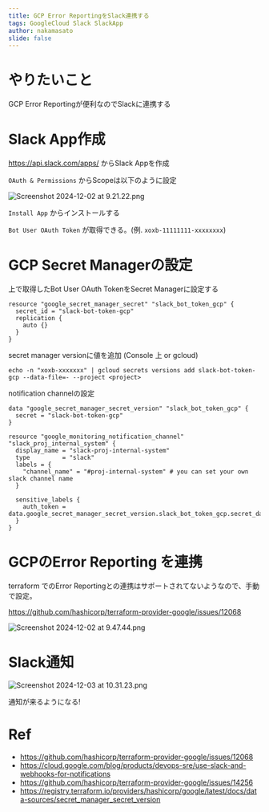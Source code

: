 ```yaml
---
title: GCP Error ReportingをSlack連携する
tags: GoogleCloud Slack SlackApp
author: nakamasato
slide: false
---
```

# やりたいこと

GCP Error Reportingが便利なのでSlackに連携する

# Slack App作成

https://api.slack.com/apps/ からSlack Appを作成

`OAuth & Permissions` からScopeは以下のように設定

![Screenshot 2024-12-02 at 9.21.22.png](https://qiita-image-store.s3.ap-northeast-1.amazonaws.com/0/7059/7d0d5d61-62ef-975a-3960-0d0f5c4b0e2f.png)

`Install App` からインストールする

`Bot User OAuth Token` が取得できる。(例. `xoxb-11111111-xxxxxxxx`)

# GCP Secret Managerの設定

上で取得したBot User OAuth TokenをSecret Managerに設定する

```hcl
resource "google_secret_manager_secret" "slack_bot_token_gcp" {
  secret_id = "slack-bot-token-gcp"
  replication {
    auto {}
  }
}
```

secret manager versionに値を追加 (Console 上 or gcloud)

```
echo -n "xoxb-xxxxxxx" | gcloud secrets versions add slack-bot-token-gcp --data-file=- --project <project>
```

notification channelの設定

```hcl
data "google_secret_manager_secret_version" "slack_bot_token_gcp" {
  secret = "slack-bot-token-gcp"
}

resource "google_monitoring_notification_channel" "slack_proj_internal_system" {
  display_name = "slack-proj-internal-system"
  type         = "slack"
  labels = {
    "channel_name" = "#proj-internal-system" # you can set your own slack channel name
  }

  sensitive_labels {
    auth_token = data.google_secret_manager_secret_version.slack_bot_token_gcp.secret_data
  }
}
```

# GCPのError Reporting を連携

terraform でのError Reportingとの連携はサポートされてないようなので、手動で設定。

https://github.com/hashicorp/terraform-provider-google/issues/12068



![Screenshot 2024-12-02 at 9.47.44.png](https://qiita-image-store.s3.ap-northeast-1.amazonaws.com/0/7059/76ea90d4-427c-de58-d99c-3e1b1ec181d7.png)

# Slack通知

![Screenshot 2024-12-03 at 10.31.23.png](https://qiita-image-store.s3.ap-northeast-1.amazonaws.com/0/7059/126f9d47-49ab-8250-26e8-d5f046af0049.png)


通知が来るようになる!

# Ref

- https://github.com/hashicorp/terraform-provider-google/issues/12068
- https://cloud.google.com/blog/products/devops-sre/use-slack-and-webhooks-for-notifications
- https://github.com/hashicorp/terraform-provider-google/issues/14256
- https://registry.terraform.io/providers/hashicorp/google/latest/docs/data-sources/secret_manager_secret_version

